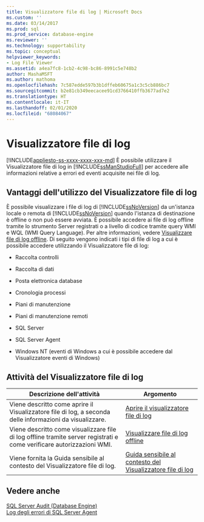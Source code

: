 ```yaml
---
title: Visualizzatore file di log | Microsoft Docs
ms.custom: ''
ms.date: 03/14/2017
ms.prod: sql
ms.prod_service: database-engine
ms.reviewer: ''
ms.technology: supportability
ms.topic: conceptual
helpviewer_keywords:
- Log File Viewer
ms.assetid: a4ea7fc8-1cb2-4c98-bc86-8991c5e748b2
author: MashaMSFT
ms.author: mathoma
ms.openlocfilehash: 7c587edde597b3b1dffeb60675a1c3c5cb886bc7
ms.sourcegitcommit: b2e81cb349eecacee91cd3766410ffb3677ad7e2
ms.translationtype: HT
ms.contentlocale: it-IT
ms.lasthandoff: 02/01/2020
ms.locfileid: "68084067"
---
```

# <a name="log-file-viewer"></a>Visualizzatore file di log
[!INCLUDE[appliesto-ss-xxxx-xxxx-xxx-md](../../includes/appliesto-ss-xxxx-xxxx-xxx-md.md)]
  È possibile utilizzare il Visualizzatore file di log in [!INCLUDE[ssManStudioFull](../../includes/ssmanstudiofull-md.md)] per accedere alle informazioni relative a errori ed eventi acquisite nei file di log.  
  
## <a name="benefits-of-using-log-file-viewer"></a>Vantaggi dell'utilizzo del Visualizzatore file di log  
 È possibile visualizzare i file di log di [!INCLUDE[ssNoVersion](../../includes/ssnoversion-md.md)] da un'istanza locale o remota di [!INCLUDE[ssNoVersion](../../includes/ssnoversion-md.md)] quando l'istanza di destinazione è offline o non può essere avviata. È possibile accedere ai file di log offline tramite lo strumento Server registrati o a livello di codice tramite query WMI e WQL (WMI Query Language). Per altre informazioni, vedere [Visualizzare file di log offline](../../relational-databases/logs/view-offline-log-files.md). Di seguito vengono indicati i tipi di file di log a cui è possibile accedere utilizzando il Visualizzatore file di log:  
  
-   Raccolta controlli  
  
-   Raccolta di dati  
  
-   Posta elettronica database  
  
-   Cronologia processi  
  
-   Piani di manutenzione  
  
-   Piani di manutenzione remoti  
  
-   SQL Server  
  
-   SQL Server Agent  
  
-   Windows NT (eventi di Windows a cui è possibile accedere dal Visualizzatore eventi di Windows)  
  
## <a name="log-file-viewer-tasks"></a>Attività del Visualizzatore file di log  
  
|Descrizione dell'attività|Argomento|  
|----------------------|-----------|  
|Viene descritto come aprire il Visualizzatore file di log, a seconda delle informazioni da visualizzare.|[Aprire il visualizzatore file di log](../../relational-databases/logs/open-log-file-viewer.md)|  
|Viene descritto come visualizzare file di log offline tramite server registrati e come verificare autorizzazioni WMI.|[Visualizzare file di log offline](../../relational-databases/logs/view-offline-log-files.md)|  
|Viene fornita la Guida sensibile al contesto del Visualizzatore file di log.|[Guida sensibile al contesto del Visualizzatore file di log](../../relational-databases/logs/log-file-viewer-f1-help.md)|  
  
## <a name="see-also"></a>Vedere anche  
 [SQL Server Audit &#40;Database Engine&#41;](../../relational-databases/security/auditing/sql-server-audit-database-engine.md)   
 [Log degli errori di SQL Server Agent](../../ssms/agent/sql-server-agent-error-log.md)  
  
  

